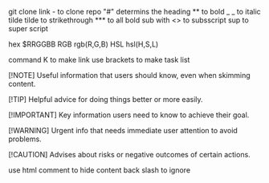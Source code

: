  git clone link - to clone repo
 "#" determins the heading
 ** to bold
 _ _ to italic 
 tilde tilde to strikethrough
 *** to all bold
 sub with <> to subsscript
 sup to super script


 hex $RRGGBB
 RGB rgb(R,G,B)
 HSL hsl(H,S,L)

 command K to make link
 use brackets to make task list

 [!NOTE]
 Useful information that users should know, even when skimming content.

 [!TIP]
 Helpful advice for doing things better or more easily.

 [!IMPORTANT]
Key information users need to know to achieve their goal.

 [!WARNING]
 Urgent info that needs immediate user attention to avoid problems.

 [!CAUTION]
 Advises about risks or negative outcomes of certain actions.

use html comment to hide content
 back slash to ignore 
 
